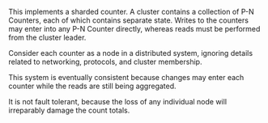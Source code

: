 This implements a sharded counter. A cluster contains a collection of P-N Counters, each of which contains separate
state. Writes to the counters may enter into any P-N Counter directly, whereas reads must be performed from the cluster
leader.

Consider each counter as a node in a distributed system, ignoring details related to networking, protocols, and cluster
membership.

This system is eventually consistent because changes may enter each counter while the reads are still being aggregated.

It is not fault tolerant, because the loss of any individual node will irreparably damage the count totals.
